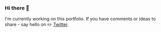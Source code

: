 ### Hi there 👋

I'm currently working on this portfolio. 
If you have comments or ideas to share - say hello on ✏️ [Twitter](https://twitter.com/mouse_or_cleg).
